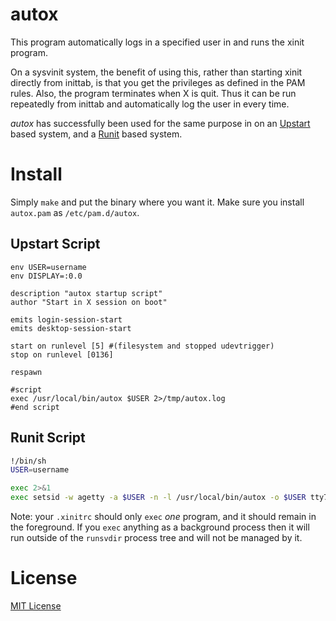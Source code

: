 # autox

This program automatically logs in a specified user in and runs the xinit
program.

On a sysvinit system, the benefit of using this, rather than starting xinit
directly from inittab, is that you get the privileges as defined in the PAM
rules. Also, the program terminates when X is quit. Thus it can be run
repeatedly from inittab and automatically log the user in every time.

*autox* has successfully been used for the same purpose in on an 
[Upstart][upstart] based system, and a [Runit][runit] based system.

[upstart]: http://upstart.ubuntu.com/
[runit]: http://smarden.org/runit/

# Install

Simply `make` and put the binary where you want it. Make sure you install
`autox.pam` as `/etc/pam.d/autox`.

## Upstart Script

```
env USER=username
env DISPLAY=:0.0

description "autox startup script"
author "Start in X session on boot"

emits login-session-start
emits desktop-session-start

start on runlevel [5] #(filesystem and stopped udevtrigger)
stop on runlevel [0136]

respawn

#script
exec /usr/local/bin/autox $USER 2>/tmp/autox.log
#end script
```

## Runit Script

```bash
!/bin/sh
USER=username

exec 2>&1
exec setsid -w agetty -a $USER -n -l /usr/local/bin/autox -o $USER tty7 38400 linux
```

Note: your `.xinitrc` should only `exec` *one* program, and it should remain
in the foreground. If you `exec` anything as a background process then it will
run outside of the `runsvdir` process tree and will not be managed by it.

# License

[MIT License](http://jsumners.mit-license.org/)